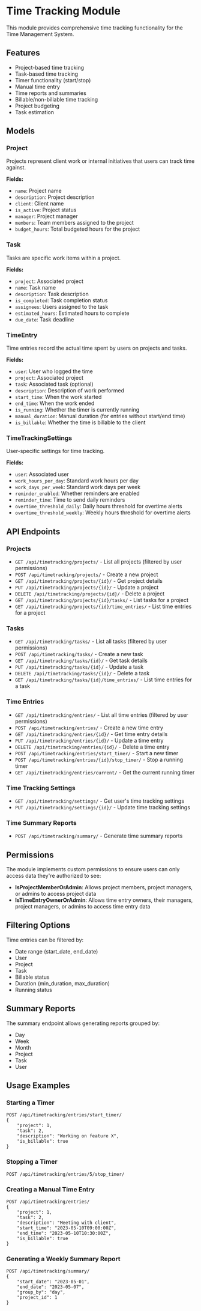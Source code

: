 # Time Tracking Module

This module provides comprehensive time tracking functionality for the Time Management System.

## Features

- Project-based time tracking
- Task-based time tracking
- Timer functionality (start/stop)
- Manual time entry
- Time reports and summaries
- Billable/non-billable time tracking
- Project budgeting
- Task estimation

## Models

### Project

Projects represent client work or internal initiatives that users can track time against.

**Fields:**
- `name`: Project name
- `description`: Project description
- `client`: Client name
- `is_active`: Project status
- `manager`: Project manager
- `members`: Team members assigned to the project
- `budget_hours`: Total budgeted hours for the project

### Task

Tasks are specific work items within a project.

**Fields:**
- `project`: Associated project
- `name`: Task name
- `description`: Task description
- `is_completed`: Task completion status
- `assignees`: Users assigned to the task
- `estimated_hours`: Estimated hours to complete
- `due_date`: Task deadline

### TimeEntry

Time entries record the actual time spent by users on projects and tasks.

**Fields:**
- `user`: User who logged the time
- `project`: Associated project
- `task`: Associated task (optional)
- `description`: Description of work performed
- `start_time`: When the work started
- `end_time`: When the work ended
- `is_running`: Whether the timer is currently running
- `manual_duration`: Manual duration (for entries without start/end time)
- `is_billable`: Whether the time is billable to the client

### TimeTrackingSettings

User-specific settings for time tracking.

**Fields:**
- `user`: Associated user
- `work_hours_per_day`: Standard work hours per day
- `work_days_per_week`: Standard work days per week
- `reminder_enabled`: Whether reminders are enabled
- `reminder_time`: Time to send daily reminders
- `overtime_threshold_daily`: Daily hours threshold for overtime alerts
- `overtime_threshold_weekly`: Weekly hours threshold for overtime alerts

## API Endpoints

### Projects

- `GET /api/timetracking/projects/` - List all projects (filtered by user permissions)
- `POST /api/timetracking/projects/` - Create a new project
- `GET /api/timetracking/projects/{id}/` - Get project details
- `PUT /api/timetracking/projects/{id}/` - Update a project
- `DELETE /api/timetracking/projects/{id}/` - Delete a project
- `GET /api/timetracking/projects/{id}/tasks/` - List tasks for a project
- `GET /api/timetracking/projects/{id}/time_entries/` - List time entries for a project

### Tasks

- `GET /api/timetracking/tasks/` - List all tasks (filtered by user permissions)
- `POST /api/timetracking/tasks/` - Create a new task
- `GET /api/timetracking/tasks/{id}/` - Get task details
- `PUT /api/timetracking/tasks/{id}/` - Update a task
- `DELETE /api/timetracking/tasks/{id}/` - Delete a task
- `GET /api/timetracking/tasks/{id}/time_entries/` - List time entries for a task

### Time Entries

- `GET /api/timetracking/entries/` - List all time entries (filtered by user permissions)
- `POST /api/timetracking/entries/` - Create a new time entry
- `GET /api/timetracking/entries/{id}/` - Get time entry details
- `PUT /api/timetracking/entries/{id}/` - Update a time entry
- `DELETE /api/timetracking/entries/{id}/` - Delete a time entry
- `POST /api/timetracking/entries/start_timer/` - Start a new timer
- `POST /api/timetracking/entries/{id}/stop_timer/` - Stop a running timer
- `GET /api/timetracking/entries/current/` - Get the current running timer

### Time Tracking Settings

- `GET /api/timetracking/settings/` - Get user's time tracking settings
- `PUT /api/timetracking/settings/{id}/` - Update time tracking settings

### Time Summary Reports

- `POST /api/timetracking/summary/` - Generate time summary reports

## Permissions

The module implements custom permissions to ensure users can only access data they're authorized to see:

- **IsProjectMemberOrAdmin**: Allows project members, project managers, or admins to access project data
- **IsTimeEntryOwnerOrAdmin**: Allows time entry owners, their managers, project managers, or admins to access time entry data

## Filtering Options

Time entries can be filtered by:
- Date range (start_date, end_date)
- User
- Project
- Task
- Billable status
- Duration (min_duration, max_duration)
- Running status

## Summary Reports

The summary endpoint allows generating reports grouped by:
- Day
- Week
- Month
- Project
- Task
- User

## Usage Examples

### Starting a Timer

```
POST /api/timetracking/entries/start_timer/
{
    "project": 1,
    "task": 2,
    "description": "Working on feature X",
    "is_billable": true
}
```

### Stopping a Timer

```
POST /api/timetracking/entries/5/stop_timer/
```

### Creating a Manual Time Entry

```
POST /api/timetracking/entries/
{
    "project": 1,
    "task": 2,
    "description": "Meeting with client",
    "start_time": "2023-05-10T09:00:00Z",
    "end_time": "2023-05-10T10:30:00Z",
    "is_billable": true
}
```

### Generating a Weekly Summary Report

```
POST /api/timetracking/summary/
{
    "start_date": "2023-05-01",
    "end_date": "2023-05-07",
    "group_by": "day",
    "project_id": 1
}
```

